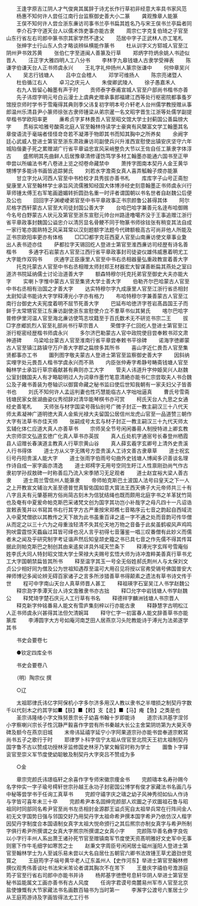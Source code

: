 <!-- { "loadSidebar": true } -->
　　王逢字原吉江阴人才气俊爽其属辞于诗尤长作行草初非经意大率具书家风范
　　杨惠不知何许人尝任江南行台监察御史善大小二篆
　　龚观豫章人能篆
　　王俣不知何许人尝佥浙东亷访司事书兰亭书扁其姓名乃与宋王俣书兰亭扁者同
　　李介石字守道天台人以儒术饰吏事亦能古隶
　　周宗仁字克复伯琦之子官至山东行省左右司郎中篆书宗其家学然不逮父
　　范居中字子正武林人亦工笔札
　　张绅字士行山东人负才略谈辨纵横能作篆书
　　杜从训字义方郓城人官至江阴州尹书效苏黄
　　张伯仁字至道闽人善篆及行草
　　郑炳字符炳余姚人书迹似晋人
　　汪正字大雅四明人工八分书
　　李林字九皋钱塘人古隶学受禅表
　　陈谦字伯谦天台人正书师虞永兴
　　王礼字礼仲扬州人篆宗张谦中
　　何仲章吴兴人
　　吴志行钱塘人
　　吕中立会稽人
　　邓学可维扬人
　　陈宗亮诸暨人
　　杜伯循江右人
　　卓习之庆元人
　　朱俊卿武陵人
　　徐子愚嘉禾人
　　右九人皆留心翰墨有声于时
　　贡师泰字泰甫宣城人官至户部尚书楷书亦善
　　先子讳煜字明元号白云漫士上虞典史赠承事郎福建江西等处行枢密院都事蚤岁馆授京师时学书于雪庵得其典则季父讳复初字明本号介轩老人台州儒学教授赠从事郎温州乐清县尹小篆师徐张古隶师锺梁从弟宗暹一名文昭字晋生江浙等处儒学副提举楷书学欧阳率更
　　亷希贞字芗林畏吾人官至昭文馆大学士封蓟国公善扁牓大字
　　贯裕实哈雅号酸斋北庭人官至翰林侍读学士豪爽有风槩富文学工翰墨其名章俊语流于毫端者怪怪竒竒若不凝滞于物即其书而知其胸中之所养矣
　　余阙字廷心武威人登进士第官至浙东肃政亷访司副使兵兴升淮西宣慰使出镇安庆坚守六年城陷偕妻子死之累赠湖广行省平章谥忠宣风采峭整负大节以王佐自任工篆隶字体淳古
　　盛熈明其先曲鲜人后居豫章清修谨饬笃学多材工翰墨亦能通六国书至正甲申尝以所编法书考八卷进上览之彻卷命藏禁中
　　萧抟字图南本契丹人金王黄华甥博学多能诗书画皆追踪舅氏
　　刘若水字澹斋女真人喜弄觚翰子煗亦能篆
　　甘立字允从河西人官至中书检校才具秀拔亦善书札
　　库库字子山号正斋恕叟康里人官至翰林学士承旨风流儒雅知经国大体博渉经史刻意翰墨正书师虞永兴行草师锺太傅王右军笔画遒媚转折圆劲名重一时评者谓国朝以书名世者自赵魏公后便及公也
　　回回字子渊巙巙弟官至中书平章政事正书宗颜鲁公甚得其体
　　阿尔尼格字西轩蒙古人官至大司徒封国公善大字
　　台哈巴哈字兼善元名逹布哈御赐今名号白野蒙古人状元及第官至浙东宣慰元帅台州路逹噜噶齐没于王事追赠江浙行省平章政事封魏国公谥忠介以清厉显名骨鲠不同于物篆书师徐铉张有稍变其法自成一家行笔亦圎熟特乏风采耳常以汉刻题额字法题今代碑额极高古可尚非他人所能及正书宗欧阳率更亦有体格
　　□□□都字克荘西夏人官至山南亷访使文章事业夐出人表书迹亦佳
　　萨都拉字天锡回纥人登进士第官至淮西亷访司经歴有诗名善楷书
　　多通字石岩蒙古人官至江西行省平章政事封司徒姿仪雄伟威惠着明尤工大字能作双钩书
　　庆通字正臣康里人官至中书右丞相器量弘重政教宣着善大字
　　托克托蒙古人官至中书右丞相赠太师封郑王材器宏大智谋善断扁其燕处之室曰道济书院延纳儒士讨论治道善大字
　　额森特穆尔托克托弟官至御史大夫亦能大字
　　实喇卜字惟中蒙古人官至集贤大学士善大字
　　伯勒齐尔巴哈蒙古人官至中书右丞相有治国之才善大字
　　达实特穆尔字九成康里人官至江浙行省丞相封太尉知读书能诗大字学释溥光小字亦有格力
　　布哈特穆尔字兼善蒙古人官至江南行台御史大夫宪度着明不屈节死善大字
　　巴延布哈徳济字苍岩髙昌国王子而鲜于太常甥官至江东亷访副使浙东宣慰使介立不羣草书似其舅氏
　　喀尔巴哈字普修伊里河温人官至海北亷访使笃志坟籍至于百氏数术无不研览书宗二王
　　拔□字彦郷凯烈人官至礼部尚书行草宗晋人
　　荣僧字子仁回纥人登进士第官至江浙行枢密经歴楷书师虞永兴
　　多尔济巴勒蒙古人官中政院使目尝奉敕书邓文肃神道碑
　　乌梁哈台蒙古人官至淮南行省平章尝奉敕书平徐碑
　　诺海字徳卿蒙古人官至镇江路镇守万户善大字郡之扁牓多其所书
　　喜山字近仁畏吾人官至集贤都事亦工书
　　圗列图字敬夫蒙古人登进士第官至监察御史善大字
　　因斜纳实哩字处元畏吾人楷书学虞永兴而不熟
　　内臣张仲寿字希静号畴斋钱塘人官至翰林学士承旨行草宗羲献甚有典则亦工大字
　　管夫人讳道升字仲姫吴兴人赵魏公室封魏国夫人有才略聪明过人为词章作墨竹笔意清絶亦能书仁宗尝取夫人书合魏公及子雍书善装为卷轴识以御寳命藏之秘书监曰使后世知我朝有一家夫妇父子皆善书也
　　刘氏不知何许人孟运判妻也性巧慧能临古人字咄咄逼真
　　曹氏号雪斋钱塘民家女居湖曲姿仪秀彻辞对清华能琴棋书亦可赏
　　柯氏天台人九思之女通经史善笔札
　　天师张与材字国梁号薇仙别号广微子封正一教主嗣汉三十八代天师太素凝神广道明徳大真人金紫光禄大夫留国公居信州龙虎山官至一品道赞三朝作大字有法草书亦佳天师
　　张嗣成号太玄与材子封正一教主嗣汉三十九代天师太玄辅化体仁应道大真人亦善草书
　　宗师吴全节号闲闲番昜人制授特进上卿玄教大宗师崇文弘道玄徳广化真人草书亦英拔
　　真人丘处机字通宻号长春登州栖霞县人诏赠长春演道主教真人行草宗黄山谷
　　真人薛玄羲字玄卿号上清外史贵溪人行书得体
　　道士方从义字无隅号方壶贵溪人工诗文善古隶章草
　　道士祝玄衍号丹阳贵溪人能大字
　　道士张雨字伯雨号句曲外史钱塘人博闻多识善谈名理作诗自成一家字画亦清逸
　　道士郑樗字无用号空同生盱江人性禀刚劲尚气作古隶初学孙叔敖碑一时称善后乃流入宋季陋习无足观者
　　道士赵宜裕大梁人善古隶
　　道士周兰雪信州人能篆隶
　　帝师帕克斯巴土波国人法号曰皇天之下一人之上开教宣文辅治大圣至德普觉真智佑国如意大寳法王西天佛子大元帝师共三十有八字且夫有元肇基朔方俗尚简古刻木为信犹结绳也既而颇用北庭字书之羊革犹竹简也及奄有中夏爰命帕克斯巴采诸梵文创为国字其功岂小补哉字之母凡四十一凡诏诰宣敕表笺并以书冩其书右行其字方古严重按宋郑樵七音略序云七音之韵起自西域流入中夏梵僧欲以其教传之天下故为此书虽重百译之逺一字不通之处而音韵可传华僧从而定之以三十六为之母重浊轻清不失其伦天地万物之音备于此矣虽鹤唳风声鸡鸣狗吠雷霆惊天蟁蝱过耳皆可绎也况人言乎初得七音藩鉴一唱三叹番僧有此妙义而儒者未之闻及乎研究制字考证谐声然后知皇颉史籀之书已具七音之作先儒不得其传耳据此则帕克斯巴之制创其由来逺矣详具外域天竺条下
　　释溥光字玄晖号雪庵俗姓李氏大同人特封昭文馆大学士荣禄大夫赐号玄悟大师为诗冲澹粹美善真行草书尤工大字国朝禁扁皆其所书
　　释至温字其玉一号全无俗姓郝氏荆州人与太保刘文贞公少相好同为僧及公为世祖知遇荐至温可大用召见将授以官弗受锡号佛国普安大禅师博记多闻论辨无碍百家诸子之言多所涉猎善草书得颠素之遗法有草书诗文传于世
　　程可中字南山天台人真草师晋人甚工
　　释祖瑛字石室吴江人书学赵魏公
　　释宗泐字季潭天台人诗文澹雅隶书亦古拙
　　释□允字中岩钱塘人书学赵魏公
　　释梵琦字楚石庆元人工行草有书名
　　释德祥字麟洲钱塘人书宗晋人
　　释克新字仲铭番易人能文有雪庐集刻梓以行亦能古隶
　　释静慧字古明松江人正书师虞永兴甚得其法但欠清婉耳
　　释守仁字一初富春人能文辞善草书亦能篆库
　　李溥圆字大方号如庵河南芝田人居燕京习头陀教能诗于溥光为法弟遂学其书

　　书史会要卷七

　　●钦定四库全书

　　书史会要卷八

　　（明）陶宗仪 撰

　　○辽

　　太祖耶律氏讳亿字阿保机小字多尔济多用汉人教以隶书之半増损之制契丹字数千以代刻木之约其字如■【朕】■【敕】支【走】■【马】痷【急】之类是也
　　圣宗讳隆绪小字文殊努景宗长子幼喜书翰十岁即能诗
　　道宗讳洪基字涅邻小字察喇兴宗长子性沉静严毅喜作字尝有所书秦越大长公主舍棠阴坊第为大昊天寺碑及额今在燕京旧城
　　末帝讳延禧字延宁小字阿果道宗孙亦能书尝奉道宗敕冩尚书五子之歌行于时
　　耶律罗卜科字信宁太祖从侄官至北院天王初太祖制契丹国字鲁不古以赞成功授林牙监修国史林牙乃掌文翰官时称为学士
　　圗鲁卜字铎衮官至崇义军节度使幼聪敏及制契丹大字突吕不赞成为多

　　○金

　　章宗完颜氏讳璟临轩之余喜作字专师宋徽宗痩金书
　　完颜璹本名寿孙赐今名字仲实一字子瑜号樗轩世宗孙越王永功子封密国公博学有俊才家藏法书名画几与中秘等尝学书于任询工真草书
　　完颜守禧字庆之璹之幼子风神秀彻如仙人作诗与字皆可喜年未三十卒
　　完颜希尹本名固绅完颜部人欢圗之子欢圗祖石鲁与昭祖同时同部同名希尹官至尚书左丞相封金源郡王谥贞宪自太祖举兵常在行阵间金人初无文字国势日强与邻国交好乃用契丹字太祖命希尹撰本国字希尹乃依仿汉人楷字因契丹字制度合本国语制女真字太祖大悦命颁行之其后熈宗亦制女真字与希尹所制字俱行希尹所撰谓之女真大字熈宗所撰谓之女真小字
　　完颜陈华善名彝字良佐以小字行丰州人系出萧王诸孙死节官至赠镇南军节度使天资髙明雅好文史军中无事则窻下作牛毛细字如寒苦之士
　　赵秉文字周臣号闲闲居士磁州滏阳人登进士第官至翰林学士为人至诚乐易未尝以大名自居仕五朝官六卿书法效锺王草尤遒劲世竞寳之
　　王庭筠字子端号黄华老人辽东盖州人【史作河东】举进士第官至翰林修撰仪观秀伟善谈吐书法宋米芾论者谓其胸次不在芾下
　　王曼庆字禧伯号澹游庭筠子官至行省右司郎中亦能书并诗
　　杨邦基字徳懋号息轩华阴人举进士第官至秘书监能属文工画亦善书有古人风度
　　任询字君谟号南麓易州军市人官至北京盐使慷慨有大节家藏法书名画数百轴书为当时第一
　　李澥字公渡号六峯居士少从王庭筠游诗及字画皆得法尤工行书
